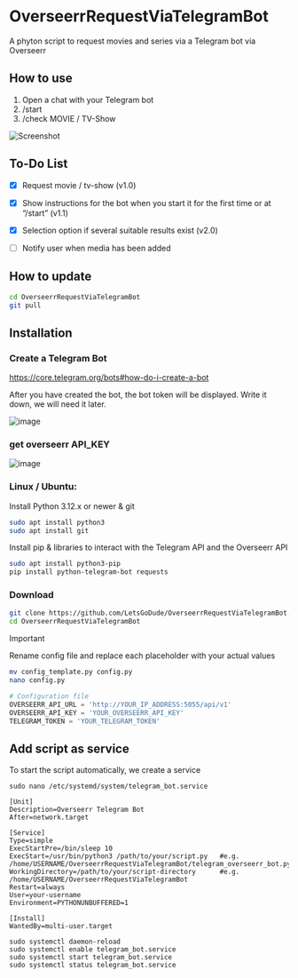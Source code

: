 # OverseerrRequestViaTelegramBot
A phyton script to request movies and series via a Telegram bot via Overseerr

## How to use
1. Open a chat with your Telegram bot
2. /start
3. /check MOVIE / TV-Show

![Screenshot](https://github.com/user-attachments/assets/b41f17b2-c350-41ca-96d7-cfa2f5a81ab1)




## To-Do List
- [x] Request movie / tv-show (v1.0)
- [x] Show instructions for the bot when you start it for the first time or at “/start” (v1.1)
- [x] Selection option if several suitable results exist (v2.0)
- [ ] Notify user when media has been added


## How to update
```bash
cd OverseerrRequestViaTelegramBot
git pull
```

## Installation

### Create a Telegram Bot

https://core.telegram.org/bots#how-do-i-create-a-bot

After you have created the bot, the bot token will be displayed. Write it down, we will need it later.

![image](https://github.com/user-attachments/assets/1a034159-2ba2-4573-948e-b4c643b87fa7)


### get overseerr API_KEY

![image](https://github.com/user-attachments/assets/b612cfc3-baa9-49ad-96e2-4de8f9ebecde)



### Linux / Ubuntu:

Install Python 3.12.x or newer & git

```bash
sudo apt install python3
sudo apt install git
```

Install pip & libraries to interact with the Telegram API and the Overseerr API

```bash
sudo apt install python3-pip
pip install python-telegram-bot requests
```

### Download
```bash
git clone https://github.com/LetsGoDude/OverseerrRequestViaTelegramBot.git
cd OverseerrRequestViaTelegramBot
```

> [!IMPORTANT]
> Rename config file and replace each placeholder with your actual values
```bash
mv config_template.py config.py
nano config.py
```
``` python
# Configuration file
OVERSEERR_API_URL = 'http://YOUR_IP_ADDRESS:5055/api/v1'
OVERSEERR_API_KEY = 'YOUR_OVERSEERR_API_KEY'
TELEGRAM_TOKEN = 'YOUR_TELEGRAM_TOKEN'
```

## Add script as service
To start the script automatically, we create a service

```
sudo nano /etc/systemd/system/telegram_bot.service
```

```
[Unit]
Description=Overseerr Telegram Bot
After=network.target

[Service]
Type=simple
ExecStartPre=/bin/sleep 10
ExecStart=/usr/bin/python3 /path/to/your/script.py   #e.g. /home/USERNAME/OverseerrRequestViaTelegramBot/telegram_overseerr_bot.py
WorkingDirectory=/path/to/your/script-directory      #e.g. /home/USERNAME/OverseerrRequestViaTelegramBot
Restart=always
User=your-username
Environment=PYTHONUNBUFFERED=1

[Install]
WantedBy=multi-user.target

```

```
sudo systemctl daemon-reload
sudo systemctl enable telegram_bot.service
sudo systemctl start telegram_bot.service
sudo systemctl status telegram_bot.service
```
